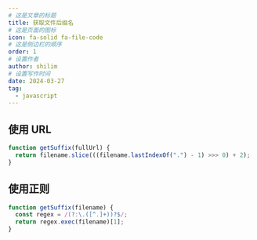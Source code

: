 ```yaml
---
# 这是文章的标题
title: 获取文件后缀名
# 这是页面的图标
icon: fa-solid fa-file-code
# 这是侧边栏的顺序
order: 1
# 设置作者
author: shilim
# 设置写作时间
date: 2024-03-27
tag:
  - javascript
---
```


## 使用 URL

```ts
function getSuffix(fullUrl) {
  return filename.slice(((filename.lastIndexOf(".") - 1) >>> 0) + 2);
}
```

## 使用正则

```ts
function getSuffix(filename) {
  const regex = /(?:\.([^.]+))?$/;
  return regex.exec(filename)[1];
}
```
